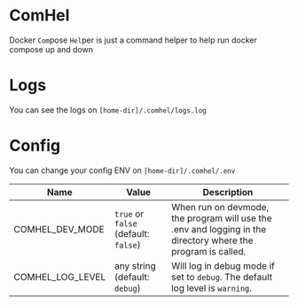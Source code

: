 # ComHel

Docker `Com`pose `Hel`per is just a command helper to help run docker compose up and down

# Logs

You can see the logs on `[home-dir]/.comhel/logs.log`

# Config

You can change your config ENV on `[home-dir]/.comhel/.env`

| Name             | Value                                | Description                                                                                                  |
| ---------------- | ------------------------------------ | ------------------------------------------------------------------------------------------------------------ |
| COMHEL_DEV_MODE  | `true` or `false` (default: `false`) | When run on devmode, the program will use the .env and logging in the directory where the program is called. |
| COMHEL_LOG_LEVEL | any string (default: `debug`)        | Will log in debug mode if set to `debug`. The default log level is `warning`.                                |
